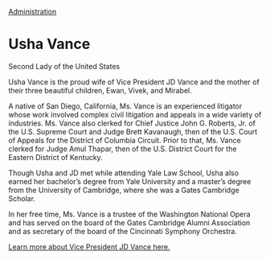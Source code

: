 [Administration](https://www.whitehouse.gov/administration/)

# 					Usha Vance				

Second Lady of the United States

Usha Vance is the proud wife of Vice President JD Vance and the mother of their three beautiful children, Ewan, Vivek, and Mirabel.

A native of San Diego, California, Ms. Vance is an experienced litigator whose work involved complex civil litigation and appeals in a wide variety of industries. Ms. Vance also clerked for Chief Justice John G. Roberts, Jr. of the U.S. Supreme Court and Judge Brett Kavanaugh, then of the U.S. Court of Appeals for the District of Columbia Circuit. Prior to that, Ms. Vance clerked for Judge Amul Thapar, then of the U.S. District Court for the Eastern District of Kentucky.

Though Usha and JD met while attending Yale Law School, Usha also earned her bachelor’s degree from Yale University and a master’s degree from the University of Cambridge, where she was a Gates Cambridge Scholar.

In her free time, Ms. Vance is a trustee of the Washington National Opera and has served on the board of the Gates Cambridge Alumni Association and as secretary of the board of the Cincinnati Symphony Orchestra.

[Learn more about Vice President JD Vance here.](https://www.whitehouse.gov/the-administration/jd-vance/)

